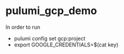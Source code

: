# pulumi_gcp_demo
In order to run

- pulumi config set gcp:project
- export GOOGLE_CREDENTIALS=$(cat key)
